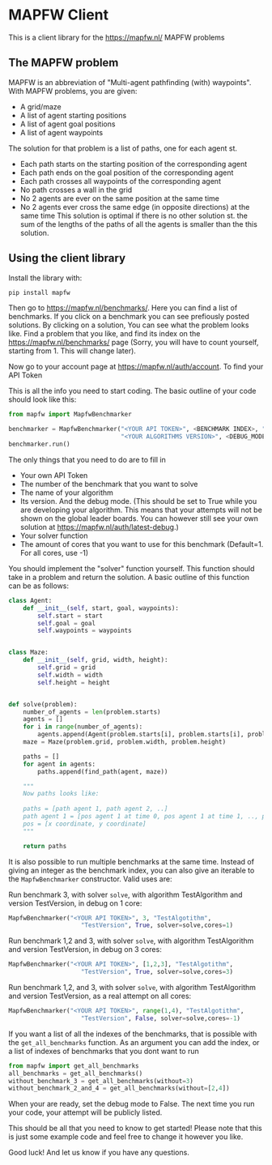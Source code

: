 # MAPFW Client

This is a client library for the https://mapfw.nl/ MAPFW problems
## The MAPFW problem
MAPFW is an abbreviation of  "Multi-agent pathfinding (with) waypoints".
With MAPFW problems, you are given:
-	A grid/maze
-	A list of agent starting positions
-	A list of agent goal positions
-	A list of agent waypoints

The solution for that problem is a list of paths, one for each agent st.
-	Each path starts on the starting position of the corresponding agent
-	Each path ends on the goal position of the corresponding agent
-	Each path crosses all waypoints of the corresponding agent
-	No path crosses a wall in the grid
-	No 2 agents are ever on the same position at the same time
-	No 2 agents  ever cross the same edge (in opposite directions) at the same time
This solution is optimal if there is no other solution st. the sum of the lengths of the paths of all the agents is smaller than the this solution.
## Using the client library
Install the library with:
```bash
pip install mapfw
```
Then go to https://mapfw.nl/benchmarks/. Here you can find a list of benchmarks. If you click on a benchmark you can see prefiously posted solutions. By clicking on a solution, You can see what the problem looks like. Find a problem that you like, and find its index on the https://mapfw.nl/benchmarks/ page (Sorry, you will have to count yourself, starting from 1. This will change later).

Now go to your account page at https://mapfw.nl/auth/account. To find your API Token

This is all the info you need to start coding. The basic outline of your code should look like this:
```python
from mapfw import MapfwBenchmarker

benchmarker = MapfwBenchmarker("<YOUR API TOKEN>", <BENCHMARK INDEX>, "<YOUR ALGORITHMS NAME>",
                               "<YOUR ALGORITHMS VERSION>", <DEBUG_MODE>, solver=<SOLVER>,cores=<CORES>)
benchmarker.run()
```
The only things that you need to do are to fill in
- Your own API Token
- The number of the benchmark that you want to solve
- The name of your algorithm
- Its version. And the debug mode. (This should be set to True while you are developing your algorithm. This means that your attempts will not be shown on the global leader boards. You can however still see your own solution at https://mapfw.nl/auth/latest-debug.)
- Your solver function
- The amount of cores that you want to use for this benchmark (Default=1. For all cores, use -1)

You should implement the "solver" function yourself.
This function should take in a problem and return the solution.
A basic outline of this function can be as follows:
```python
class Agent:
    def __init__(self, start, goal, waypoints):
        self.start = start
        self.goal = goal
        self.waypoints = waypoints


class Maze:
    def __init__(self, grid, width, height):
        self.grid = grid
        self.width = width
        self.height = height


def solve(problem):
    number_of_agents = len(problem.starts)
    agents = []
    for i in range(number_of_agents):
        agents.append(Agent(problem.starts[i], problem.starts[i], problem.goals[i], problem.waypoints[i]))
    maze = Maze(problem.grid, problem.width, problem.height)

    paths = []
    for agent in agents:
        paths.append(find_path(agent, maze))

    """
    Now paths looks like:
    
    paths = [path agent 1, path agent 2, ..]
    path agent 1 = [pos agent 1 at time 0, pos agent 1 at time 1, .., pos agent 1 at finishing time]
    pos = [x coordinate, y coordinate]
    """

    return paths
```

It is also possible to run multiple benchmarks at the same time.
Instead of giving an integer as the benchmark index, you can also give an iterable to the ```MapfwBenchmarker``` constructor.
Valid uses are:

Run benchmark 3, with solver ```solve```, with algorithm TestAlgorithm and version TestVersion, in debug on 1 core:
```python
MapfwBenchmarker("<YOUR API TOKEN>", 3, "TestAlgotithm",
                    "TestVersion", True, solver=solve,cores=1)
```

Run benchmark 1,2 and 3, with solver ```solve```, with algorithm TestAlgorithm and version TestVersion, in debug on 3 cores:
```python
MapfwBenchmarker("<YOUR API TOKEN>", [1,2,3], "TestAlgotithm",
                    "TestVersion", True, solver=solve,cores=3)
```

Run benchmark 1,2, and 3, with solver ```solve```, with algorithm TestAlgorithm and version TestVersion, as a real attempt on all cores:
```python
MapfwBenchmarker("<YOUR API TOKEN>", range(1,4), "TestAlgotithm",
                    "TestVersion", False, solver=solve,cores=-1)
```

If you want a list of all the indexes of the benchmarks, that is possible with the ```get_all_benchmarks``` function.
As an argument you can add the index, or a list of indexes of benchmarks that you dont want to run
```python
from mapfw import get_all_benchmarks
all_benchmarks = get_all_benchmarks()
without_benchmark_3 = get_all_benchmarks(without=3)
without_benchmark_2_and_4 = get_all_benchmarks(without=[2,4])
```

When your are ready, set the debug mode to False. The next time you run your code, your attempt will be publicly listed.

This should be all that you need to know to get started!
Please note that this is just some example code and feel free to change it however you like.

Good luck! And let us know if you have any questions.
